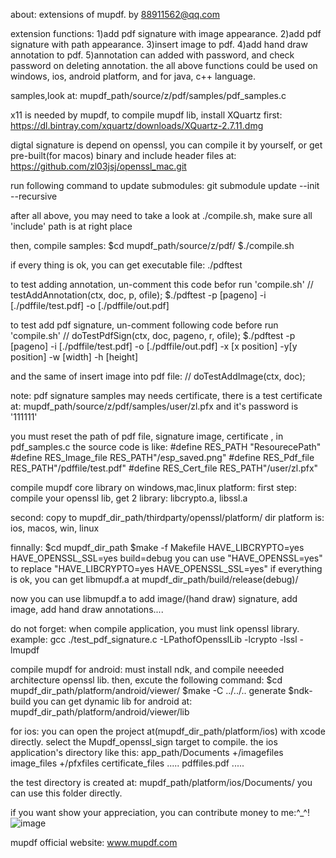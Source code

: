 about:
extensions of mupdf.              by 88911562@qq.com

extension functions:
1)add pdf signature with image appearance.
2)add pdf signature with path appearance.
3)insert image to pdf.
4)add hand draw annotation to pdf.
5)annotation can added with password, and check password on deleting annotation.
the all above functions could be used on windows, ios, android platform, and for java, c++ language.

samples,look at:
mupdf_path/source/z/pdf/samples/pdf_samples.c

x11 is needed by mupdf, to compile mupdf lib, install XQuartz first:
https://dl.bintray.com/xquartz/downloads/XQuartz-2.7.11.dmg

digtal signature is depend on openssl, you can compile it by yourself, or
get pre-built(for macos) binary and include header files at:
https://github.com/zl03jsj/openssl_mac.git

run following command to update submodules:
git submodule update --init --recursive

after all above, you may need to take a look at ./compile.sh, make sure
all 'include' path is at right place

then, compile samples:
$cd mupdf_path/source/z/pdf/
$./compile.sh

if every thing is ok,  you can get executable file: ./pdftest

to test adding annotation, un-comment this code befor run 'compile.sh'
    // testAddAnnotation(ctx, doc, p, ofile);
$./pdftest -p [pageno] -i [./pdffile/test.pdf] -o [./pdffile/out.pdf]

to test add pdf signature, un-comment following code before run 'compile.sh'
    // doTestPdfSign(ctx, doc, pageno, r, ofile);
$./pdftest -p [pageno] -i [./pdffile/test.pdf] -o [./pdffile/out.pdf] -x [x position] -y[y position] -w [width] -h [height]

and the same of insert image into pdf file:
    // doTestAddImage(ctx, doc);

note:
pdf signature samples may needs certificate, there is a test certificate at:
mupdf_path/source/z/pdf/samples/user/zl.pfx
and it's password is '111111'

you must reset the path of pdf file, signature image, certificate
, in pdf_samples.c
the source code is like:
#define RES_PATH        "ResourecePath"
#define RES_Image_file  RES_PATH"/esp_saved.png"
#define RES_Pdf_file    RES_PATH"/pdffile/test.pdf"
#define RES_Cert_file   RES_PATH"/user/zl.pfx"


compile mupdf core library on windows,mac,linux platform:
first step:
compile your openssl lib, get 2 library: libcrypto.a, libssl.a

second:
copy to  mupdf_dir_path/thirdparty/openssl/platform/ dir
platform is: ios, macos, win, linux

finnally:
$cd mupdf_dir_path
$make -f Makefile HAVE_LIBCRYPTO=yes HAVE_OPENSSL_SSL=yes build=debug
you can use "HAVE_OPENSSL=yes" to replace  "HAVE_LIBCRYPTO=yes HAVE_OPENSSL_SSL=yes"
if everything is ok, you can get libmupdf.a at mupdf_dir_path/build/release(debug)/

now you can use libmupdf.a to add image/(hand draw) signature, add image, add
hand draw annotations....

do not forget:
when compile application, you must link openssl library.
example:
gcc ./test_pdf_signature.c -LPathofOpensslLib -lcrypto -lssl -lmupdf

compile mupdf for android:
must install ndk, and compile neeeded architecture openssl lib.
then, excute the following command:
$cd mupdf_dir_path/platform/android/viewer/
$make -C ../../.. generate
$ndk-build
you can get dynamic lib for android at: mupdf_dir_path/platform/android/viewer/lib

for ios:
you can open the project at(mupdf_dir_path/platform/ios) with xcode directly.
select the Mupdf_openssl_sign target to compile.
the ios application's directory like this:
app_path/Documents
    +/imagefiles
        image_files
    +/pfxfiles
        certificate_files
    .....
    pdffiles.pdf
    .....

the test directory is created at:
mupdf_path/platform/ios/Documents/
you can use this folder directly.

if you want show your appreciation, you can contribute money to me:^_^!
![image](https://github.com/zl03jsj/hand-draw-algorithm/blob/master/hand_writing/%E5%BE%AE%E4%BF%A1%E5%9B%BE%E7%89%87_20171216183802.jpg)

mupdf official website:
www.mupdf.com
